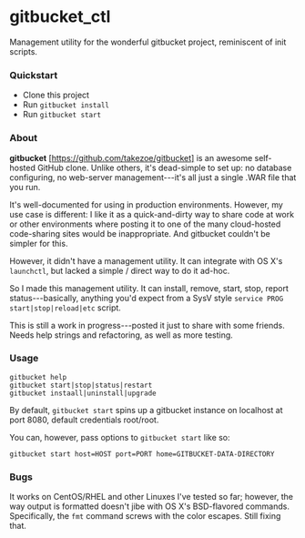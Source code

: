 # gitbucket_ctl
Management utility for the wonderful gitbucket project, reminiscent of init scripts.

### Quickstart

* Clone this project
* Run `gitbucket install`
* Run `gitbucket start`


### About

**gitbucket** [https://github.com/takezoe/gitbucket] is an awesome self-hosted GitHub clone. Unlike others, it's dead-simple to set up: no database configuring, no web-server management---it's all just a single .WAR file that you run.

It's well-documented for using in production environments. However, my use case is different: I like it as a quick-and-dirty way to share code at work or other environments where posting it to one of the many cloud-hosted code-sharing sites would be inappropriate. And gitbucket couldn't be simpler for this.

However, it didn't have a management utility. It can integrate with OS X's `launchctl`, but lacked a simple / direct way to do it ad-hoc.

So I made this management utility. It can install, remove, start, stop, report status---basically, anything you'd expect from a SysV style `service PROG start|stop|reload|etc` script.

This is still a work in progress---posted it just to share with some friends. Needs help strings and refactoring, as well as more testing.
### Usage

```
gitbucket help
gitbucket start|stop|status|restart
gitbucket instaall|uninstall|upgrade
```

By default, `gitbucket start` spins up a gitbucket instance on localhost at port 8080, default credentials root/root.

You can, however, pass options to `gitbucket start` like so:
```
gitbucket start host=HOST port=PORT home=GITBUCKET-DATA-DIRECTORY
```

### Bugs

It works on CentOS/RHEL and other Linuxes I've tested so far; however, the way output is formatted doesn't jibe with OS X's BSD-flavored commands. Specifically, the `fmt` command screws with the color escapes. Still fixing that.
